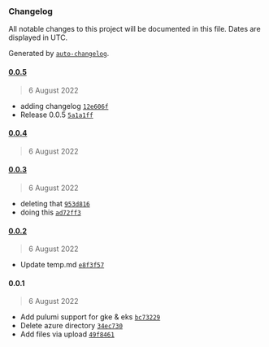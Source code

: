 ### Changelog

All notable changes to this project will be documented in this file. Dates are displayed in UTC.

Generated by [`auto-changelog`](https://github.com/CookPete/auto-changelog).

#### [0.0.5](https://github.com/ldhertert/terraform/compare/0.0.4...0.0.5)

> 6 August 2022

- adding changelog [`12e606f`](https://github.com/ldhertert/terraform/commit/12e606f5e2c40cc75f3d76bd972ebc3364f0553f)
- Release 0.0.5 [`5a1a1ff`](https://github.com/ldhertert/terraform/commit/5a1a1ff1488de91651fcc33d3efce4274d0627c3)

#### [0.0.4](https://github.com/ldhertert/terraform/compare/0.0.3...0.0.4)

> 6 August 2022

#### [0.0.3](https://github.com/ldhertert/terraform/compare/0.0.2...0.0.3)

> 6 August 2022

- deleting that [`953d816`](https://github.com/ldhertert/terraform/commit/953d816cf608bd54a5b1bf7d1fc2e6f6bd8bc318)
- doing this [`ad72ff3`](https://github.com/ldhertert/terraform/commit/ad72ff366286f7ef790e9a9d8452f599219f5999)

#### [0.0.2](https://github.com/ldhertert/terraform/compare/0.0.1...0.0.2)

> 6 August 2022

- Update temp.md [`e8f3f57`](https://github.com/ldhertert/terraform/commit/e8f3f5785a52c986f5bfca8c393067d964939819)

#### 0.0.1

> 6 August 2022

- Add pulumi support for gke & eks [`bc73229`](https://github.com/ldhertert/terraform/commit/bc73229f44c54e9b403047a1eeb26da64479c91e)
- Delete azure directory [`34ec730`](https://github.com/ldhertert/terraform/commit/34ec730192bfb69cb052b83281a11a9b87aee6f3)
- Add files via upload [`49f8461`](https://github.com/ldhertert/terraform/commit/49f84612020d6dbf9864f94190ba6f43026ade81)
